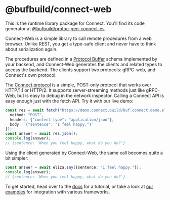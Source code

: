 # @bufbuild/connect-web

This is the runtime library package for Connect. You'll find its code 
generator at [@bufbuild/protoc-gen-connect-es](https://www.npmjs.com/package/@bufbuild/protoc-gen-connect-es).

Connect-Web is a simple library to call remote procedures from a web browser. 
Unlike REST, you get a type-safe client and never have to think about
serialization again.

The procedures are defined in a [Protocol Buffer](https://developers.google.com/protocol-buffers)
schema implemented by your backend, and Connect-Web generates the clients and
related types to access the backend. The clients support two protocols:
gRPC-web, and Connect's own protocol.

The [Connect protocol](https://connect.build/docs/protocol/) is a simple,
POST-only protocol that works over HTTP/1.1 or HTTP/2. It supports
server-streaming methods just like gRPC-Web, but is easy to debug in the
network inspector. Calling a Connect API is easy enough just with the fetch
API. Try it with our live demo:

```ts
const res = await fetch("https://demo.connect.build/buf.connect.demo.eliza.v1.ElizaService/Say", {
  method: "POST",
  headers: {"content-type": "application/json"},
  body: `{"sentence": "I feel happy."}`
});
const answer = await res.json();
console.log(answer);
// {sentence: 'When you feel happy, what do you do?'}
```

Using the client generated by Connect-Web, the same call becomes quite a bit
simpler:

```ts
const answer = await eliza.say({sentence: "I feel happy."});
console.log(answer);
// {sentence: 'When you feel happy, what do you do?'}
```

To get started, head over to the [docs](https://connect.build/docs/web/getting-started) 
for a tutorial, or take a look at [our examples](https://github.com/bufbuild/connect-web-integration)
for integration with various frameworks. 
